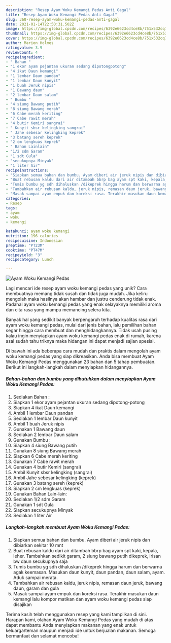 ```yaml
---
description: "Resep Ayam Woku Kemangi Pedas Anti Gagal"
title: "Resep Ayam Woku Kemangi Pedas Anti Gagal"
slug: 360-resep-ayam-woku-kemangi-pedas-anti-gagal
date: 2021-01-14T22:50:31.502Z
image: https://img-global.cpcdn.com/recipes/6392e6623cd4ce8b/751x532cq70/ayam-woku-kemangi-pedas-foto-resep-utama.jpg
thumbnail: https://img-global.cpcdn.com/recipes/6392e6623cd4ce8b/751x532cq70/ayam-woku-kemangi-pedas-foto-resep-utama.jpg
cover: https://img-global.cpcdn.com/recipes/6392e6623cd4ce8b/751x532cq70/ayam-woku-kemangi-pedas-foto-resep-utama.jpg
author: Marion Holmes
ratingvalue: 3.9
reviewcount: 4
recipeingredient:
- " Bahan "
- "1 ekor ayam pejantan ukuran sedang dipotongpotong"
- "4 ikat Daun kemangi"
- "1 lembar Daun pandan"
- "1 lembar Daun kunyit"
- "1 buah Jeruk nipis"
- "1 Bawang daun"
- "2 lembar Daun salam"
- " Bumbu "
- "4 siung Bawang putih"
- "8 siung Bawang merah"
- "6 Cabe merah keriting"
- "7 Cabe rawit merah"
- "4 butir Kemiri sangrai"
- " Kunyit sbsr kelingking sangrai"
- " Jahe sebesar kelingking keprek"
- "3 batang sereh keprek"
- "2 cm lengkuas keprek"
- " Bahan Lainlain"
- "1/2 sdm Garam"
- "1 sdt Gula"
- "secukupnya Minyak"
- "1 liter Air"
recipeinstructions:
- "Siapkan semua bahan dan bumbu. Ayam diberi air jeruk nipis dan dibiarkan sekitar 10 mnt"
- "Buat rebusan kaldu dari air ditambah bbrp bag ayam spt kaki, kepala, leher. Tambahkan sedikit garam, 2 siung bawang putih dikeprek, irisan bw daun secukupnya saja"
- "Tumis bumbu yg sdh dihaluskan /dikeprek hingga harum dan berwarna agak keemasan. Masukan daun kunyit, daun pandan, daun salam, ayam. Aduk sampai merata."
- "Tambahkan air rebusan kaldu, jeruk nipis, remasan daun jeruk, bawang daun, garam dan gula"
- "Masak sampai ayam empuk dan koreksi rasa. Terakhir masukan daun kemangi lalu kompor matikan dan ayam woku kemangi pedas siap disajikan"
categories:
- Resep
tags:
- ayam
- woku
- kemangi

katakunci: ayam woku kemangi 
nutrition: 196 calories
recipecuisine: Indonesian
preptime: "PT23M"
cooktime: "PT47M"
recipeyield: "3"
recipecategory: Lunch

---
```



![Ayam Woku Kemangi Pedas](https://img-global.cpcdn.com/recipes/6392e6623cd4ce8b/751x532cq70/ayam-woku-kemangi-pedas-foto-resep-utama.jpg)

Lagi mencari ide resep ayam woku kemangi pedas yang unik? Cara membuatnya memang tidak susah dan tidak juga mudah. Jika keliru mengolah maka hasilnya akan hambar dan justru cenderung tidak enak. Padahal ayam woku kemangi pedas yang enak selayaknya memiliki aroma dan cita rasa yang mampu memancing selera kita.



Banyak hal yang sedikit banyak berpengaruh terhadap kualitas rasa dari ayam woku kemangi pedas, mulai dari jenis bahan, lalu pemilihan bahan segar hingga cara membuat dan menghidangkannya. Tidak usah pusing kalau ingin menyiapkan ayam woku kemangi pedas enak di rumah, karena asal sudah tahu triknya maka hidangan ini dapat menjadi sajian spesial.


Di bawah ini ada beberapa cara mudah dan praktis dalam mengolah ayam woku kemangi pedas yang siap dikreasikan. Anda bisa membuat Ayam Woku Kemangi Pedas menggunakan 23 bahan dan 5 tahap pembuatan. Berikut ini langkah-langkah dalam menyiapkan hidangannya.

<!--inarticleads1-->

##### Bahan-bahan dan bumbu yang dibutuhkan dalam menyiapkan Ayam Woku Kemangi Pedas:

1. Sediakan  Bahan :
1. Siapkan 1 ekor ayam pejantan ukuran sedang dipotong-potong
1. Siapkan 4 ikat Daun kemangi
1. Ambil 1 lembar Daun pandan
1. Sediakan 1 lembar Daun kunyit
1. Ambil 1 buah Jeruk nipis
1. Gunakan 1 Bawang daun
1. Sediakan 2 lembar Daun salam
1. Gunakan  Bumbu :
1. Siapkan 4 siung Bawang putih
1. Gunakan 8 siung Bawang merah
1. Siapkan 6 Cabe merah keriting
1. Gunakan 7 Cabe rawit merah
1. Gunakan 4 butir Kemiri (sangrai)
1. Ambil  Kunyit sbsr kelingking (sangrai)
1. Ambil  Jahe sebesar kelingking (keprek)
1. Gunakan 3 batang sereh (keprek)
1. Siapkan 2 cm lengkuas (keprek)
1. Gunakan  Bahan Lain-lain:
1. Sediakan 1/2 sdm Garam
1. Gunakan 1 sdt Gula
1. Siapkan secukupnya Minyak
1. Sediakan 1 liter Air




<!--inarticleads2-->

##### Langkah-langkah membuat Ayam Woku Kemangi Pedas:

1. Siapkan semua bahan dan bumbu. Ayam diberi air jeruk nipis dan dibiarkan sekitar 10 mnt
1. Buat rebusan kaldu dari air ditambah bbrp bag ayam spt kaki, kepala, leher. Tambahkan sedikit garam, 2 siung bawang putih dikeprek, irisan bw daun secukupnya saja
1. Tumis bumbu yg sdh dihaluskan /dikeprek hingga harum dan berwarna agak keemasan. Masukan daun kunyit, daun pandan, daun salam, ayam. Aduk sampai merata.
1. Tambahkan air rebusan kaldu, jeruk nipis, remasan daun jeruk, bawang daun, garam dan gula
1. Masak sampai ayam empuk dan koreksi rasa. Terakhir masukan daun kemangi lalu kompor matikan dan ayam woku kemangi pedas siap disajikan




Terima kasih telah menggunakan resep yang kami tampilkan di sini. Harapan kami, olahan Ayam Woku Kemangi Pedas yang mudah di atas dapat membantu Anda menyiapkan makanan yang enak untuk keluarga/teman maupun menjadi ide untuk berjualan makanan. Semoga bermanfaat dan selamat mencoba!
